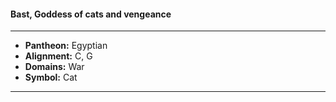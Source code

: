 #### Bast, Goddess of cats and vengeance
___

- **Pantheon:** Egyptian
- **Alignment:** C, G
- **Domains:** War
- **Symbol:** Cat
___
